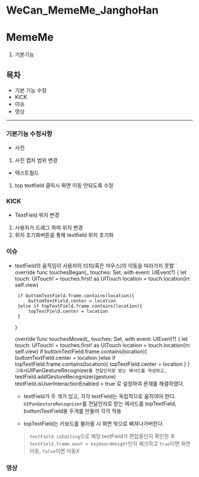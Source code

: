 # WeCan_MemeMe_JanghoHan
# MemeMe
1. 기본기능
## 목차
 - 기본 기능 수정
 - KICK
 - 이슈
 - 영상

---
### 기본기능 수정사항
 - 사진
  1) 사진 캡처 범위 변경
 - 텍스트필드
  1) top textfield 클릭시 화면 이동 안되도록 수정

### KICK
 - TextField 위치 변경
  1) 사용자가 드래그 하여 위치 변경
  2) 위치 초기화버튼을 통해 textfield 위치 초기화

### 이슈
 - textField의 움직임이 사용자의 터치(혹은 마우스)의 이동을 따라가지 못함
`    override func touchesBegan(_ touches: Set<UITouch>, with event: UIEvent?) {
        let touch: UITouch! = touches.first! as UITouch
        location = touch.location(in: self.view)

        if buttomTextField.frame.contains(location){
            buttomTextField.center = location
        }else if topTextField.frame.contains(location){
            topTextField.center = location
        }
    }

    override func touchesMoved(_ touches: Set<UITouch>, with event: UIEvent?) {
        let touch: UITouch! = touches.first! as UITouch
        location = touch.location(in: self.view)
        if buttomTextField.frame.contains(location){
            buttomTextField.center = location
        }else if topTextField.frame.contains(location){
            topTextField.center = location
        }
    }`
    그래서 `UIPanGestureRecognizer`를 전달인자로 받는 메서드를 작성하고, 
    `textField.addGestureRecognizer(gesture)`
    `textField.isUserInteractionEnabled = true`로 설정하여 문제를 해결하였다.

    - textField가 두 개가 있고, 각각 textField는 독립적으로 움직여야 한다.
    `UIPanGestureRecognizer`를 전달인자로 받는 메서드를 topTextField, bottomTextField용 두개를 만들어 각각 적용

    - topTextField는 키보드를 불러올 시 화면 밖으로 삐져나가버린다.
    > `textField.isEditing`으로 해당 textField가 편집중인지 확인한 후
    > `textField.frame.maxY > keyboardHeight`인지 체크하고
    > `true`이면 화면 이동, `false`이면 이동X

### 영상
    
